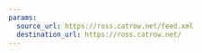 ```yaml
---
params:
  source_url: https://ross.catrow.net/feed.xml
  destination_url: https://ross.catrow.net/
---
```

